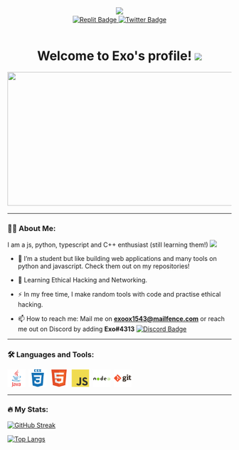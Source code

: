 <div id="header" align="center">
  <img src="https://media.giphy.com/media/M9gbBd9nbDrOTu1Mqx/giphy.gif" width="100"/>
  <div id="badges">
  <a href="https://replit.com/@ExoticCitron/">
    <img src="https://img.shields.io/badge/Replit-pink?style=for-the-badge&logo=replit&logoColor=grey" alt="Replit Badge"/>
  </a>
  <a href="https://twitter.com/LeisureTropical?t=O4OPAz8tXvI-0vE-U4MwQA&s=09">
    <img src="https://img.shields.io/badge/Twitter-blue?style=for-the-badge&logo=twitter&logoColor=white" alt="Twitter Badge"/>
  </a>
</div>
  <img src="https://komarev.com/ghpvc/?username=Exo-OX1564&style=flat-square&color=blue" alt=""/>
  <h1>
  Welcome to Exo's profile! 
  <img src="https://media.giphy.com/media/hvRJCLFzcasrR4ia7z/giphy.gif" width="30px"/>
</h1>
  <div align="center">
  <img src="https://media.giphy.com/media/RbDKaczqWovIugyJmW/giphy.gif" width="600" height="300"/>
</div>
</div>

---

### 👨‍💻 About Me:
I am a js, python, typescript and C++ enthusiast (still learning them!) <img src="https://media.giphy.com/media/WUlplcMpOCEmTGBtBW/giphy.gif" width="30">  
- :telescope: I’m a student but like building web applications and many tools on python and javascript. Check them out on my repositories!

- :seedling: Learning Ethical Hacking and Networking.

- :zap: In my free time, I make random tools with code and practise ethical hacking.

- :mailbox: How to reach me: Mail me on **exoox1543@mailfence.com** or reach me out on Discord by adding **Exo#4313** [![Discord Badge](https://img.shields.io/badge/-Discord-black?style=flat&logo=Discord&logoColor=blue)](https://discord.com)

---


### :hammer_and_wrench: Languages and Tools:

<div>
  <img src="https://github.com/devicons/devicon/blob/master/icons/java/java-original-wordmark.svg" title="Java" alt="Java" width="40" height="40"/>&nbsp;
  <img src="https://github.com/devicons/devicon/blob/master/icons/css3/css3-plain-wordmark.svg"  title="CSS3" alt="CSS" width="40" height="40"/>&nbsp;
  <img src="https://github.com/devicons/devicon/blob/master/icons/html5/html5-original.svg" title="HTML5" alt="HTML" width="40" height="40"/>&nbsp;
  <img src="https://github.com/devicons/devicon/blob/master/icons/javascript/javascript-original.svg" title="JavaScript" alt="JavaScript" width="40" height="40"/>&nbsp;
  <img src="https://github.com/devicons/devicon/blob/master/icons/nodejs/nodejs-original-wordmark.svg" title="NodeJS" alt="NodeJS" width="40" height="40"/>&nbsp;
  <img src="https://github.com/devicons/devicon/blob/master/icons/git/git-original-wordmark.svg" title="Git" **alt="Git" width="40" height="40"/>
</div>

---

### :fire: My Stats:

[![GitHub Streak](http://github-readme-streak-stats.herokuapp.com?user=Exo-OX1564&theme=dark&date_format=M%20j%5B%2C%20Y%5D&border=DD23C1&ring=DD11DA)](https://git.io/streak-stats)

[![Top Langs](https://github-readme-stats.vercel.app/api/top-langs/?username=Exo-OX1564&layout=compact&theme=vision-friendly-dark)](https://github.com/anuraghazra/github-readme-stats)
